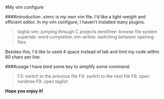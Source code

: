 #My vim configure

####introduction
.vimrc is my own vim file. I'd like a light-weight and efficient editor. In my vim configure, I haven't installed many plugins.
> taglist.vim: jumping through C projects
> nerd/tree: browse file system
> supertab: word completion
> vim-airline: switching between opening files

Besides this, I'd like to used 4 space instead of tab and limit my code within 80 chars per line.

####usage
I have bind some key to simplify some command:
> F3: switch to the previous file
> F4: switch to the next file
> F8: open nerdtree
> F9: open taglist

**Hope you enjoy it!**
